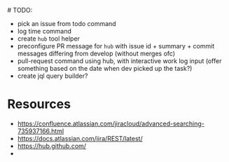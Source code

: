 # TODO:

- pick an issue from todo command
- log time command
- create `hub` tool helper
- preconfigure PR message for `hub` with issue id + summary + commit messages differing from develop (without merges ofc)
- pull-request command using hub, with interactive work log input (offer something based on the date when dev picked up the task?)
- create jql query builder?

# Resources
- https://confluence.atlassian.com/jiracloud/advanced-searching-735937166.html
- https://docs.atlassian.com/jira/REST/latest/
- https://hub.github.com/
-
